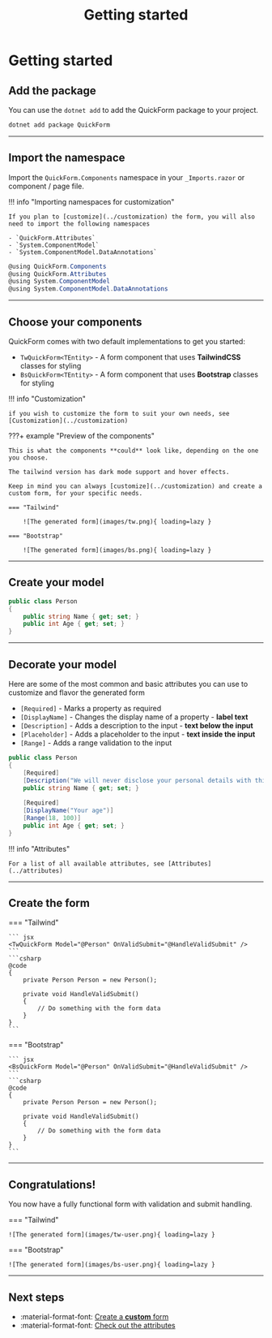 ﻿---
title: Getting started
---

# Getting started

## Add the package

You can use the `dotnet add` to add the QuickForm package to your project.

```bash
dotnet add package QuickForm
```

---

## Import the namespace

Import the `QuickForm.Components` namespace in your `_Imports.razor` or component / page file.

!!! info "Importing namespaces for customization"

    If you plan to [customize](../customization) the form, you will also need to import the following namespaces

    - `QuickForm.Attributes`
    - `System.ComponentModel`
    - `System.ComponentModel.DataAnnotations` 

``` csharp title="_Imports.razor"
@using QuickForm.Components
@using QuickForm.Attributes
@using System.ComponentModel
@using System.ComponentModel.DataAnnotations
```

---

## Choose your components

QuickForm comes with two default implementations to get you started:

- `TwQuickForm<TEntity>` - A form component that uses **TailwindCSS** classes for styling
- `BsQuickForm<TEntity>` - A form component that uses **Bootstrap** classes for styling

!!! info "Customization"

    if you wish to customize the form to suit your own needs, see [Customization](../customization)

???+ example "Preview of the components"

    This is what the components **could** look like, depending on the one you choose.

    The tailwind version has dark mode support and hover effects.

    Keep in mind you can always [customize](../customization) and create a custom form, for your specific needs.
    
    === "Tailwind"

        ![The generated form](images/tw.png){ loading=lazy }

    === "Bootstrap"
    
        ![The generated form](images/bs.png){ loading=lazy }

---

## Create your model

```csharp
public class Person
{
    public string Name { get; set; }
    public int Age { get; set; }
}
```

---

## Decorate your model

Here are some of the most common and basic attributes you can use to customize and flavor the generated form

- `[Required]` - Marks a property as required
- `[DisplayName]` - Changes the display name of a property - **label text**
- `[Description]` - Adds a description to the input - **text below the input**
- `[Placeholder]` - Adds a placeholder to the input - **text inside the input**
- `[Range]` - Adds a range validation to the input

```csharp
public class Person
{
    [Required]
    [Description("We will never disclose your personal details with third parties.")]
    public string Name { get; set; }
    
    [Required]
    [DisplayName("Your age")]
    [Range(18, 100)]
    public int Age { get; set; }
}
```

!!! info "Attributes"

    For a list of all available attributes, see [Attributes](../attributes)

---

## Create the form

=== "Tailwind"

    ``` jsx
    <TwQuickForm Model="@Person" OnValidSubmit="@HandleValidSubmit" />
    ```
    ```csharp
    @code 
    {
        private Person Person = new Person();

        private void HandleValidSubmit()
        {
            // Do something with the form data
        }
    }
    ```

=== "Bootstrap"

    ``` jsx
    <BsQuickForm Model="@Person" OnValidSubmit="@HandleValidSubmit" />
    ```
    ```csharp
    @code 
    {
        private Person Person = new Person();

        private void HandleValidSubmit()
        {
            // Do something with the form data
        }
    }
    ```

---


## Congratulations!

You now have a fully functional form with validation and submit handling.

=== "Tailwind"

    ![The generated form](images/tw-user.png){ loading=lazy }

=== "Bootstrap"

    ![The generated form](images/bs-user.png){ loading=lazy }

---


## Next steps

<div class="grid cards" markdown>

- :material-format-font: [Create a __custom__ form](../customization)
- :material-format-font: [Check out the attributes](../attributes)

</div>